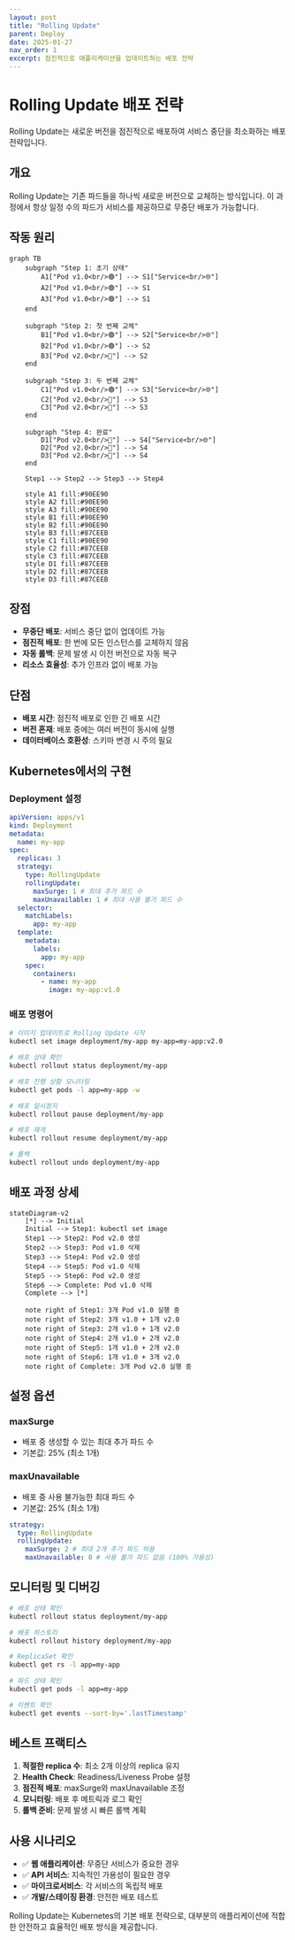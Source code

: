 ```yaml
---
layout: post
title: "Rolling Update"
parent: Deploy
date: 2025-01-27
nav_order: 1
excerpt: 점진적으로 애플리케이션을 업데이트하는 배포 전략
---
```


# Rolling Update 배포 전략

Rolling Update는 새로운 버전을 점진적으로 배포하여 서비스 중단을 최소화하는 배포 전략입니다.

## 개요

Rolling Update는 기존 파드들을 하나씩 새로운 버전으로 교체하는 방식입니다. 이 과정에서 항상 일정 수의 파드가 서비스를 제공하므로 무중단 배포가 가능합니다.

## 작동 원리

```mermaid
graph TB
    subgraph "Step 1: 초기 상태"
        A1["Pod v1.0<br/>🟢"] --> S1["Service<br/>🌐"]
        A2["Pod v1.0<br/>🟢"] --> S1
        A3["Pod v1.0<br/>🟢"] --> S1
    end

    subgraph "Step 2: 첫 번째 교체"
        B1["Pod v1.0<br/>🟢"] --> S2["Service<br/>🌐"]
        B2["Pod v1.0<br/>🟢"] --> S2
        B3["Pod v2.0<br/>🔵"] --> S2
    end

    subgraph "Step 3: 두 번째 교체"
        C1["Pod v1.0<br/>🟢"] --> S3["Service<br/>🌐"]
        C2["Pod v2.0<br/>🔵"] --> S3
        C3["Pod v2.0<br/>🔵"] --> S3
    end

    subgraph "Step 4: 완료"
        D1["Pod v2.0<br/>🔵"] --> S4["Service<br/>🌐"]
        D2["Pod v2.0<br/>🔵"] --> S4
        D3["Pod v2.0<br/>🔵"] --> S4
    end

    Step1 --> Step2 --> Step3 --> Step4

    style A1 fill:#90EE90
    style A2 fill:#90EE90
    style A3 fill:#90EE90
    style B1 fill:#90EE90
    style B2 fill:#90EE90
    style B3 fill:#87CEEB
    style C1 fill:#90EE90
    style C2 fill:#87CEEB
    style C3 fill:#87CEEB
    style D1 fill:#87CEEB
    style D2 fill:#87CEEB
    style D3 fill:#87CEEB
```

## 장점

- **무중단 배포**: 서비스 중단 없이 업데이트 가능
- **점진적 배포**: 한 번에 모든 인스턴스를 교체하지 않음
- **자동 롤백**: 문제 발생 시 이전 버전으로 자동 복구
- **리소스 효율성**: 추가 인프라 없이 배포 가능

## 단점

- **배포 시간**: 점진적 배포로 인한 긴 배포 시간
- **버전 혼재**: 배포 중에는 여러 버전이 동시에 실행
- **데이터베이스 호환성**: 스키마 변경 시 주의 필요

## Kubernetes에서의 구현

### Deployment 설정

```yaml
apiVersion: apps/v1
kind: Deployment
metadata:
  name: my-app
spec:
  replicas: 3
  strategy:
    type: RollingUpdate
    rollingUpdate:
      maxSurge: 1 # 최대 추가 파드 수
      maxUnavailable: 1 # 최대 사용 불가 파드 수
  selector:
    matchLabels:
      app: my-app
  template:
    metadata:
      labels:
        app: my-app
    spec:
      containers:
        - name: my-app
          image: my-app:v1.0
```

### 배포 명령어

```bash
# 이미지 업데이트로 Rolling Update 시작
kubectl set image deployment/my-app my-app=my-app:v2.0

# 배포 상태 확인
kubectl rollout status deployment/my-app

# 배포 진행 상황 모니터링
kubectl get pods -l app=my-app -w

# 배포 일시정지
kubectl rollout pause deployment/my-app

# 배포 재개
kubectl rollout resume deployment/my-app

# 롤백
kubectl rollout undo deployment/my-app
```

## 배포 과정 상세

```mermaid
stateDiagram-v2
    [*] --> Initial
    Initial --> Step1: kubectl set image
    Step1 --> Step2: Pod v2.0 생성
    Step2 --> Step3: Pod v1.0 삭제
    Step3 --> Step4: Pod v2.0 생성
    Step4 --> Step5: Pod v1.0 삭제
    Step5 --> Step6: Pod v2.0 생성
    Step6 --> Complete: Pod v1.0 삭제
    Complete --> [*]

    note right of Step1: 3개 Pod v1.0 실행 중
    note right of Step2: 3개 v1.0 + 1개 v2.0
    note right of Step3: 2개 v1.0 + 1개 v2.0
    note right of Step4: 2개 v1.0 + 2개 v2.0
    note right of Step5: 1개 v1.0 + 2개 v2.0
    note right of Step6: 1개 v1.0 + 3개 v2.0
    note right of Complete: 3개 Pod v2.0 실행 중
```

## 설정 옵션

### maxSurge

- 배포 중 생성할 수 있는 최대 추가 파드 수
- 기본값: 25% (최소 1개)

### maxUnavailable

- 배포 중 사용 불가능한 최대 파드 수
- 기본값: 25% (최소 1개)

```yaml
strategy:
  type: RollingUpdate
  rollingUpdate:
    maxSurge: 2 # 최대 2개 추가 파드 허용
    maxUnavailable: 0 # 사용 불가 파드 없음 (100% 가용성)
```

## 모니터링 및 디버깅

```bash
# 배포 상태 확인
kubectl rollout status deployment/my-app

# 배포 히스토리
kubectl rollout history deployment/my-app

# ReplicaSet 확인
kubectl get rs -l app=my-app

# 파드 상태 확인
kubectl get pods -l app=my-app

# 이벤트 확인
kubectl get events --sort-by='.lastTimestamp'
```

## 베스트 프랙티스

1. **적절한 replica 수**: 최소 2개 이상의 replica 유지
2. **Health Check**: Readiness/Liveness Probe 설정
3. **점진적 배포**: maxSurge와 maxUnavailable 조정
4. **모니터링**: 배포 후 메트릭과 로그 확인
5. **롤백 준비**: 문제 발생 시 빠른 롤백 계획

## 사용 시나리오

- ✅ **웹 애플리케이션**: 무중단 서비스가 중요한 경우
- ✅ **API 서비스**: 지속적인 가용성이 필요한 경우
- ✅ **마이크로서비스**: 각 서비스의 독립적 배포
- ✅ **개발/스테이징 환경**: 안전한 배포 테스트

Rolling Update는 Kubernetes의 기본 배포 전략으로, 대부분의 애플리케이션에 적합한 안전하고 효율적인 배포 방식을 제공합니다.
